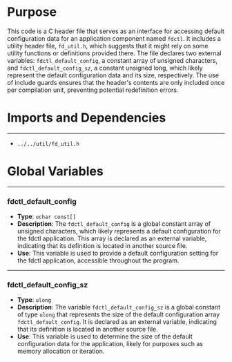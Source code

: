 # Purpose
This code is a C header file that serves as an interface for accessing default configuration data for an application component named `fdctl`. It includes a utility header file, `fd_util.h`, which suggests that it might rely on some utility functions or definitions provided there. The file declares two external variables: `fdctl_default_config`, a constant array of unsigned characters, and `fdctl_default_config_sz`, a constant unsigned long, which likely represent the default configuration data and its size, respectively. The use of include guards ensures that the header's contents are only included once per compilation unit, preventing potential redefinition errors.
# Imports and Dependencies

---
- `../../util/fd_util.h`


# Global Variables

---
### fdctl\_default\_config
- **Type**: `uchar const[]`
- **Description**: The `fdctl_default_config` is a global constant array of unsigned characters, which likely represents a default configuration for the fdctl application. This array is declared as an external variable, indicating that its definition is located in another source file.
- **Use**: This variable is used to provide a default configuration setting for the fdctl application, accessible throughout the program.


---
### fdctl\_default\_config\_sz
- **Type**: `ulong`
- **Description**: The variable `fdctl_default_config_sz` is a global constant of type `ulong` that represents the size of the default configuration array `fdctl_default_config`. It is declared as an external variable, indicating that its definition is located in another source file.
- **Use**: This variable is used to determine the size of the default configuration data for the application, likely for purposes such as memory allocation or iteration.


